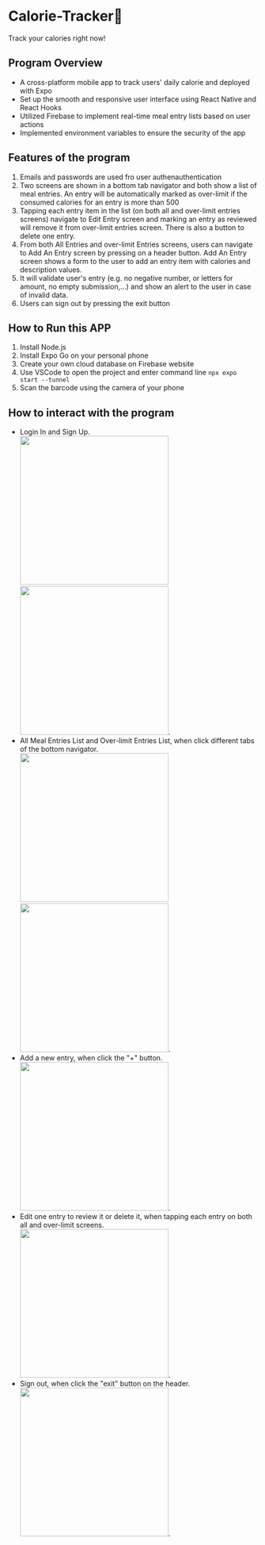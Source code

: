 # Calorie-Tracker:bookmark:
Track your calories right now!

## Program Overview
- A cross-platform mobile app to track users' daily calorie and deployed with Expo
- Set up the smooth and responsive user interface using React Native and React Hooks
- Utilized Firebase to implement real-time meal entry lists based on user actions
- Implemented environment variables to ensure the security of the app

## Features of the program
1. Emails and passwords are used fro user authenauthentication
2. Two screens are shown in a bottom tab navigator and both show a list of meal entries. An entry will be automatically marked as over-limit if the consumed calories for an entry is more than 500
4. Tapping each entry item in the list (on both all and over-limit entries screens) navigate to Edit Entry screen and marking an entry as reviewed will remove it from over-limit entries screen. There is also a button to delete one entry.
5. From both All Entries and over-limit Entries screens, users can navigate to Add An Entry screen by pressing on a header button. Add An Entry screen shows a form to the user to add an entry item with calories and description values.
6. It will validate user's entry (e.g. no negative number, or letters for amount, no empty submission,...) and show an alert to the user in case of invalid data. 
7. Users can sign out by pressing the exit button

## How to Run this APP
1. Install Node.js
2. Install Expo Go on your personal phone
3. Create your own cloud database on Firebase website
4. Use VSCode to open the project and enter command line ```npx expo start --tunnel```
5. Scan the barcode using the camera of your phone

## How to interact with the program
- Login In and Sign Up.  
<img src="https://user-images.githubusercontent.com/113145079/225534307-16d08b16-f60a-417d-a32a-5fd99966fcfb.PNG" width="300px">  <img src="https://user-images.githubusercontent.com/113145079/225534362-c51cd6e3-fd61-410b-afee-e259d82c9a28.PNG" width="300px">. 
- All Meal Entries List and Over-limit Entries List, when click different tabs of the bottom navigator.  
<img src="https://user-images.githubusercontent.com/113145079/225534579-3332f2bd-aa04-4c78-a052-52deb8e9b062.PNG" width="300px">  <img src="https://user-images.githubusercontent.com/113145079/225534706-7c92c34b-37cf-46a8-9f95-c88ce2af4102.PNG" width="300px">. 
- Add a new entry, when click the "+" button.   
<img src="https://user-images.githubusercontent.com/113145079/225534760-81613d15-0334-4b37-92bf-39702644da48.PNG" width="300px">.   
- Edit one entry to review it or delete it, when tapping each entry on both all and over-limit screens.    
<img src="https://user-images.githubusercontent.com/113145079/225534829-fb01ad15-5f97-4a99-9993-da363ea68c7e.PNG" width="300px">.     
- Sign out, when click the "exit" button on the header.     
<img src="https://user-images.githubusercontent.com/113145079/225535312-7a851c29-bc03-4326-b31b-bbeda4a394d1.PNG" width="300px">.   


